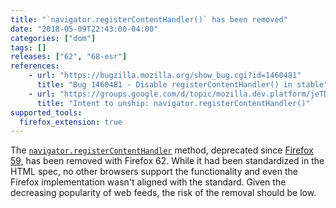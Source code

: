 ```yaml
---
title: "`navigator.registerContentHandler()` has been removed"
date: "2018-05-09T22:43:00-04:00"
categories: ["dom"]
tags: []
releases: ["62", "68-esr"]
references:
    - url: "https://bugzilla.mozilla.org/show_bug.cgi?id=1460481"
      title: "Bug 1460481 - Disable registerContentHandler() in stable"
    - url: "https://groups.google.com/d/topic/mozilla.dev.platform/jeTDLz38_RE/discussion"
      title: "Intent to unship: navigator.registerContentHandler()"
supported_tools:
  firefox_extension: true
---
```

The [`navigator.registerContentHandler`](https://developer.mozilla.org/docs/Web/API/Navigator/registerContentHandler) method, deprecated since [Firefox 59](https://www.fxsitecompat.dev/en-CA/docs/2018/navigator-registercontenthandler-has-been-deprecated/), has been removed with Firefox 62. While it had been standardized in the HTML spec, no other browsers support the functionality and even the Firefox implementation wasn't aligned with the standard. Given the decreasing popularity of web feeds, the risk of the removal should be low.

